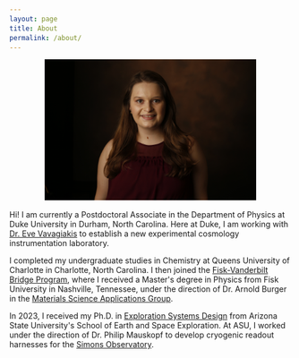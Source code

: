 ```yaml
---
layout: page
title: About
permalink: /about/
---
```

<center><img src="https://raw.githubusercontent.com/jennamo/jennamo.github.io/gh-pages/docs/assets/images/_48Y5749.JPG" alt="Jenna Moore" width="75%" height="75%" ></center>


Hi! I am currently a Postdoctoral Associate in the Department of Physics at Duke University in Durham, North Carolina. Here at Duke, I am working with [Dr. Eve Vavagiakis](https://evevavagiakis.com/) to establish a new experimental cosmology instrumentation laboratory. 

I completed my undergraduate studies in Chemistry at Queens University of Charlotte in Charlotte, North Carolina. I then joined the [Fisk-Vanderbilt Bridge Program](https://www.fisk-vanderbilt-bridge.org), where I received a Master's degree in Physics from Fisk University in Nashville, Tennessee, under the direction of Dr. Arnold Burger in the [Materials Science Applications Group](https://www.fisk-vanderbilt-bridge.org/msag).

In 2023, I received my Ph.D. in [Exploration Systems Design](https://sese.asu.edu/degree/graduate/exploration-systems-design-instrumentation-phd) from Arizona State University's School of Earth and Space Exploration. At ASU, I worked under the direction of Dr. Philip Mauskopf to develop cryogenic readout harnesses for the [Simons Observatory](https://simonsobservatory.org). 


